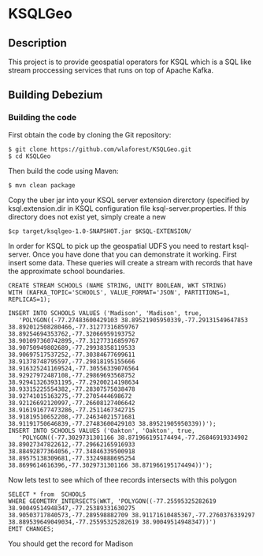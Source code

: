 # KSQLGeo
## Description
This project is to provide geospatial operators for KSQL which is a SQL like stream proccessing services that runs on top of Apache Kafka.

## Building Debezium

### Building the code

First obtain the code by cloning the Git repository:

    $ git clone https://github.com/wlaforest/KSQLGeo.git
    $ cd KSQLGeo

Then build the code using Maven:

    $ mvn clean package

Copy the uber jar into your KSQL server extension direrctory (specified  by ksql.extension.dir in KSQL configuration
file ksql-server.properties. If this directory does not exist yet, simply create a new

    $cp target/ksqlgeo-1.0-SNAPSHOT.jar $KSQL-EXTENSION/

In order for KSQL to pick up the geospatial UDFS you need to restart ksql-server.  Once you have done that you can
demonstrate it working.  First insert some data. These queries will create a stream with records that have the
approximate school boundaries.

    CREATE STREAM SCHOOLS (NAME STRING, UNITY BOOLEAN, WKT STRING)
    WITH (KAFKA_TOPIC='SCHOOLS', VALUE_FORMAT='JSON', PARTITIONS=1, REPLICAS=1);

    INSERT INTO SCHOOLS VALUES ('Madison', 'Madison', true,
       'POLYGON((-77.27483600429103 38.89521905950339,-77.29131549647853 38.892012508280466,-77.31277316859767 38.89254694353762,-77.32066959193752 38.901097360742895,-77.31277316859767 38.90750949802689,-77.29938358119533 38.90697517537252,-77.30384677699611 38.91378748795597,-77.29818195155666 38.916325241169524,-77.30556339076564 38.92927972487108,-77.29869693568752 38.929413263931195,-77.29200214198634 38.93315225554382,-77.28307575038478 38.92741015163275,-77.2705444698672 38.92126692120997,-77.26608127406642 38.916191677473286,-77.2511467342715 38.91819510652208,-77.24634021571681 38.91191750646839,-77.27483600429103 38.89521905950339))');
    INSERT INTO SCHOOLS VALUES ('Oakton', 'Oakton', true,
       'POLYGON((-77.3029731301166 38.871966195174494,-77.26846919334902 38.89027347822612,-77.29662165916933 38.88492877364056,-77.34846339500918 38.89575138309681,-77.33249888695254 38.8699614616396,-77.3029731301166 38.871966195174494))');

Now lets test to see which of thee records intersects with this polygon

    SELECT * from  SCHOOLS
    WHERE GEOMETRY_INTERSECTS(WKT, 'POLYGON((-77.25595325282619 38.90049514948347,-77.25389331630275 38.90503717840573,-77.289598882709 38.91171610485367,-77.2760376339297 38.889539649049034,-77.25595325282619 38.90049514948347))')
    EMIT CHANGES;

You should get the record for Madison
